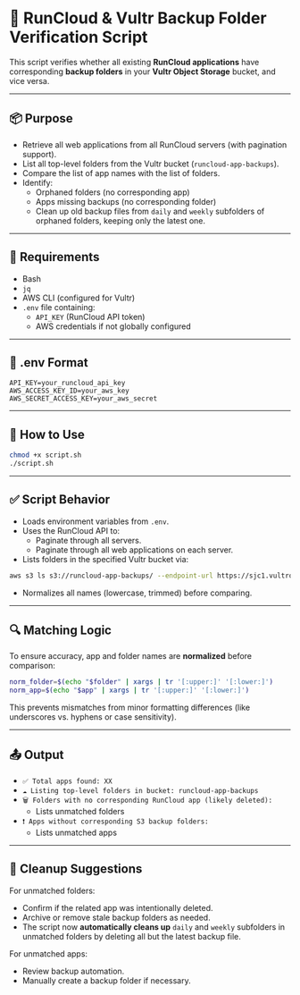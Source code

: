 
# 🧰 RunCloud & Vultr Backup Folder Verification Script

This script verifies whether all existing **RunCloud applications** have corresponding **backup folders** in your **Vultr Object Storage** bucket, and vice versa.

---

## 📦 Purpose

- Retrieve all web applications from all RunCloud servers (with pagination support).
- List all top-level folders from the Vultr bucket (`runcloud-app-backups`).
- Compare the list of app names with the list of folders.
- Identify:
  - Orphaned folders (no corresponding app)
  - Apps missing backups (no corresponding folder)
  - Clean up old backup files from `daily` and `weekly` subfolders of orphaned folders, keeping only the latest one.

---

## 🔧 Requirements

- Bash
- `jq`
- AWS CLI (configured for Vultr)
- `.env` file containing:
  - `API_KEY` (RunCloud API token)
  - AWS credentials if not globally configured

---

## 📁 .env Format

```dotenv
API_KEY=your_runcloud_api_key
AWS_ACCESS_KEY_ID=your_aws_key
AWS_SECRET_ACCESS_KEY=your_aws_secret
```

---

## 🧪 How to Use

```bash
chmod +x script.sh
./script.sh
```

---

## ✅ Script Behavior

- Loads environment variables from `.env`.
- Uses the RunCloud API to:
  - Paginate through all servers.
  - Paginate through all web applications on each server.
- Lists folders in the specified Vultr bucket via:

```bash
aws s3 ls s3://runcloud-app-backups/ --endpoint-url https://sjc1.vultrobjects.com
```

- Normalizes all names (lowercase, trimmed) before comparing.

---

## 🔍 Matching Logic

To ensure accuracy, app and folder names are **normalized** before comparison:

```bash
norm_folder=$(echo "$folder" | xargs | tr '[:upper:]' '[:lower:]')
norm_app=$(echo "$app" | xargs | tr '[:upper:]' '[:lower:]')
```

This prevents mismatches from minor formatting differences (like underscores vs. hyphens or case sensitivity).

---

## 📤 Output

- `✅ Total apps found: XX`
- `☁️ Listing top-level folders in bucket: runcloud-app-backups`
- `🗑️ Folders with no corresponding RunCloud app (likely deleted):`
  - Lists unmatched folders
- `❗ Apps without corresponding S3 backup folders:`
  - Lists unmatched apps

---

## 🧼 Cleanup Suggestions

For unmatched folders:
- Confirm if the related app was intentionally deleted.
- Archive or remove stale backup folders as needed.
- The script now **automatically cleans up** `daily` and `weekly` subfolders in unmatched folders by deleting all but the latest backup file.

For unmatched apps:
- Review backup automation.
- Manually create a backup folder if necessary.
